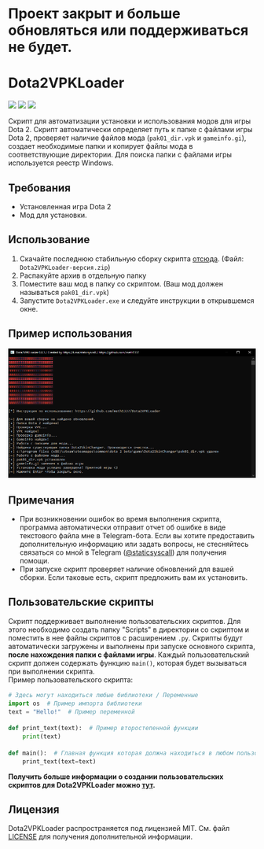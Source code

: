 # Проект закрыт и больше обновляться или поддерживаться не будет.

<html>
    <h1>Dota2VPKLoader</h1>
    <div>
        <img src="https://img.shields.io/github/downloads/meth1337/Dota2VPKLoader/total">
        <img src="https://img.shields.io/github/license/meth1337/Dota2VPKLoader">
        <img src="https://img.shields.io/github/commit-activity/m/meth1337/Dota2VPKLoader">
    </div>
 </html>   

Скрипт для автоматизации установки и использования модов для игры Dota 2. Скрипт автоматически определяет путь к папке с файлами игры Dota 2, проверяет наличие файлов мода (`pak01_dir.vpk` и `gameinfo.gi`), создает необходимые папки и копирует файлы мода в соответствующие директории. Для поиска папки с файлами игры используется реестр Windows.

## Требования
- Установленная игра Dota 2
- Мод для установки.

## Использование
1. Скачайте последнюю стабильную сборку скрипта [отсюда](https://github.com/qqqwwqeeqqwe/Dota2VPKLoader/releases/latest). (Файл: `Dota2VPKLoader-версия.zip`)
2. Распакуйте архив в отдельную папку
3. Поместите ваш мод в папку со скриптом. (Ваш мод должен называться `pak01_dir.vpk`)
4. Запустите `Dota2VPKLoader.exe` и следуйте инструкции в открывшемся окне.

## Пример использования
<img src="ass/ss.png">

## Примечания
- При возникновении ошибок во время выполнения скрипта, программа автоматически отправит отчет об ошибке в виде текстового файла мне в Telegram-бота. Если вы хотите предоставить дополнительную информацию или задать вопросы, не стесняйтесь связаться со мной в Telegram ([@staticsyscall](https://t.me/staticsyscall)) для получения помощи.
- При запуске скрипт проверяет наличие обновлений для вашей сборки. Если таковые есть, скрипт предложить вам их установить.

## Пользовательские скрипты
Скрипт поддерживает выполнение пользовательских скриптов. Для этого необходимо создать папку "Scripts" в директории со скриптом и поместить в нее файлы скриптов с расширением `.py`. Скрипты будут автоматически загружены и выполнены при запуске основного скрипта, **после нахождения папки с файлами игры**. Каждый пользовательский скрипт должен содержать функцию `main()`, которая будет вызываться при выполнении скрипта.<br>
Пример пользовательского скрипта:
```Python
# Здесь могут находиться любые библиотеки / Переменные
import os  # Пример импорта библиотеки
text = "Hello!"  # Пример переменной

def print_text(text):  # Пример второстепенной функции  
    print(text)
    
def main():  # Главная функция которая должна находиться в любом пользовательском скрипте, основной скрипт будет выполнять все то что находиться в этой функции
    print_text(text=text)
```

**Получить больше информации о создании пользовательских скриптов для Dota2VPKLoader можно [тут](https://github.com/meth1337/Dota2VPKLoader/tree/main/src/Dota2VPKLoaderScriptSDK).**
## Лицензия
Dota2VPKLoader распространяется под лицензией MIT. См. файл [LICENSE](https://github.com/meth1337/Dota2VPKLoader/blob/main/LICENSE.md) для получения дополнительной информации.
